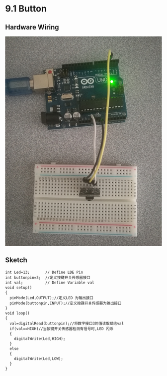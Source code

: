 # 9.1 Button

## Hardware Wiring
![Image](../../Examples/sensor-kit-for-arduino/004_button.jpg)

## Sketch
```
int Led=13;       // Define LDE Pin
int buttonpin=3;  //定义按键开关传感器接口
int val;          // Define Variable val
void setup()
{
  pinMode(Led,OUTPUT);//定义LED 为输出接口
  pinMode(buttonpin,INPUT);//定义按键开关传感器为输出接口
}
void loop()
{
  val=digitalRead(buttonpin);//将数字接口3的值读取赋给val
  if(val==HIGH)//当按键开关传感器检测有信号时,LED 闪烁
  {
    digitalWrite(Led,HIGH);
  }
  else
  {
    digitalWrite(Led,LOW);
  }
}
```